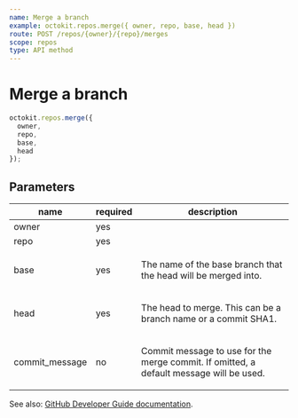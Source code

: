 ```yaml
---
name: Merge a branch
example: octokit.repos.merge({ owner, repo, base, head })
route: POST /repos/{owner}/{repo}/merges
scope: repos
type: API method
---
```


# Merge a branch

```js
octokit.repos.merge({
  owner,
  repo,
  base,
  head
});
```

## Parameters

<table>
  <thead>
    <tr>
      <th>name</th>
      <th>required</th>
      <th>description</th>
    </tr>
  </thead>
  <tbody>
    <tr><td>owner</td><td>yes</td><td>

</td></tr>
<tr><td>repo</td><td>yes</td><td>

</td></tr>
<tr><td>base</td><td>yes</td><td>

The name of the base branch that the head will be merged into.

</td></tr>
<tr><td>head</td><td>yes</td><td>

The head to merge. This can be a branch name or a commit SHA1.

</td></tr>
<tr><td>commit_message</td><td>no</td><td>

Commit message to use for the merge commit. If omitted, a default message will be used.

</td></tr>
  </tbody>
</table>

See also: [GitHub Developer Guide documentation](https://docs.github.com/rest/reference/repos#merge-a-branch).
